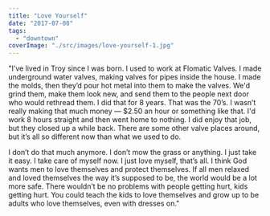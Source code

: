 ```yaml
---
title: "Love Yourself"
date: "2017-07-08"
tags: 
  - "downtown"
coverImage: "./src/images/love-yourself-1.jpg"
---
```


"I’ve lived in Troy since I was born. I used to work at Flomatic Valves. I made underground water valves, making valves for pipes inside the house. I made the molds, then they’d pour hot metal into them to make the valves. We'd grind them, make them look new, and send them to the people next door who would rethread them. I did that for 8 years. That was the 70’s. I wasn’t really making that much money — $2.50 an hour or something like that. I'd work 8 hours straight and then went home to nothing. I did enjoy that job, but they closed up a while back. There are some other valve places around, but it’s all so different now than what we used to do.

I don’t do that much anymore. I don’t mow the grass or anything. I just take it easy. I take care of myself now. I just love myself, that’s all. I think God wants men to love themselves and protect themselves. If all men relaxed and loved themselves the way it’s supposed to be, the world would be a lot more safe. There wouldn’t be no problems with people getting hurt, kids getting hurt. You could teach the kids to love themselves and grow up to be adults who love themselves, even with dresses on."
